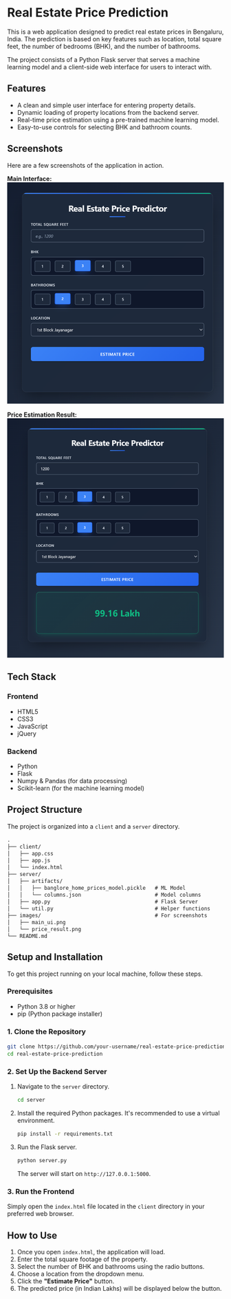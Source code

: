 # Real Estate Price Prediction

This is a web application designed to predict real estate prices in Bengaluru, India. The prediction is based on key features such as location, total square feet, the number of bedrooms (BHK), and the number of bathrooms.

The project consists of a Python Flask server that serves a machine learning model and a client-side web interface for users to interact with.

## Features

-   A clean and simple user interface for entering property details.
-   Dynamic loading of property locations from the backend server.
-   Real-time price estimation using a pre-trained machine learning model.
-   Easy-to-use controls for selecting BHK and bathroom counts.

## Screenshots

Here are a few screenshots of the application in action.

**Main Interface:**
![Main UI](images/main_ui.png)

**Price Estimation Result:**
![Price Result](images/price_result.png)


## Tech Stack

### Frontend
-   HTML5
-   CSS3
-   JavaScript
-   jQuery

### Backend
-   Python
-   Flask
-   Numpy & Pandas (for data processing)
-   Scikit-learn (for the machine learning model)

## Project Structure

The project is organized into a `client` and a `server` directory.

```
.
├── client/
│   ├── app.css
│   ├── app.js
│   └── index.html
├── server/
│   ├── artifacts/
│   │   ├── banglore_home_prices_model.pickle   # ML Model
│   │   └── columns.json                        # Model columns
│   ├── app.py                                  # Flask Server
│   └── util.py                                 # Helper functions
├── images/                                     # For screenshots
│   ├── main_ui.png
│   └── price_result.png
└── README.md
```

## Setup and Installation

To get this project running on your local machine, follow these steps.

### Prerequisites

-   Python 3.8 or higher
-   pip (Python package installer)

### 1. Clone the Repository

```bash
git clone https://github.com/your-username/real-estate-price-prediction.git
cd real-estate-price-prediction
```

### 2. Set Up the Backend Server

1.  Navigate to the `server` directory.
    ```bash
    cd server
    ```
2.  Install the required Python packages. It's recommended to use a virtual environment.
    ```bash
    pip install -r requirements.txt
    ```
3.  Run the Flask server.
    ```bash
    python server.py
    ```
    The server will start on `http://127.0.0.1:5000`.

### 3. Run the Frontend

Simply open the `index.html` file located in the `client` directory in your preferred web browser.

## How to Use

1.  Once you open `index.html`, the application will load.
2.  Enter the total square footage of the property.
3.  Select the number of BHK and bathrooms using the radio buttons.
4.  Choose a location from the dropdown menu.
5.  Click the **"Estimate Price"** button.
6.  The predicted price (in Indian Lakhs) will be displayed below the button.
